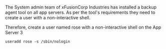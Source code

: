 The System admin team of xFusionCorp Industries has installed a backup agent tool on all app servers. As per the tool's requirements they need to create a user with a non-interactive shell.

Therefore, create a user named rose with a non-interactive shell on the App Server 3

```
useradd rose -s /sbin/nologin
```
